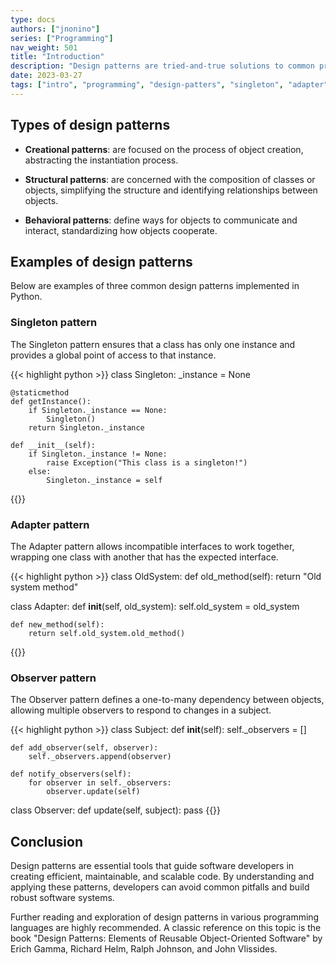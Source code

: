 ```yaml
---
type: docs
authors: ["jnonino"]
series: ["Programming"]
nav_weight: 501
title: "Introduction"
description: "Design patterns are tried-and-true solutions to common problems that arise in software development. They represent best practices and are used to create organized, clean, and scalable code. This article covers various design patterns with examples in Python."
date: 2023-03-27
tags: ["intro", "programming", "design-patters", "singleton", "adapter", "observer"]
---
```


## Types of design patterns

- **Creational patterns**: are focused on the process of object creation, abstracting the instantiation process.

- **Structural patterns**: are concerned with the composition of classes or objects, simplifying the structure and identifying relationships between objects.

- **Behavioral patterns**: define ways for objects to communicate and interact, standardizing how objects cooperate.

## Examples of design patterns

Below are examples of three common design patterns implemented in Python.

### Singleton pattern

The Singleton pattern ensures that a class has only one instance and provides a global point of access to that instance.

{{< highlight python >}}
class Singleton:
    _instance = None

    @staticmethod
    def getInstance():
        if Singleton._instance == None:
            Singleton()
        return Singleton._instance

    def __init__(self):
        if Singleton._instance != None:
            raise Exception("This class is a singleton!")
        else:
            Singleton._instance = self
{{</highlight >}}

### Adapter pattern

The Adapter pattern allows incompatible interfaces to work together, wrapping one class with another that has the expected interface.

{{< highlight python >}}
class OldSystem:
    def old_method(self):
        return "Old system method"

class Adapter:
    def __init__(self, old_system):
        self.old_system = old_system

    def new_method(self):
        return self.old_system.old_method()
{{</highlight >}}

### Observer pattern

The Observer pattern defines a one-to-many dependency between objects, allowing multiple observers to respond to changes in a subject.

{{< highlight python >}}
class Subject:
    def __init__(self):
        self._observers = []

    def add_observer(self, observer):
        self._observers.append(observer)

    def notify_observers(self):
        for observer in self._observers:
            observer.update(self)

class Observer:
    def update(self, subject):
        pass
{{</highlight >}}

## Conclusion

Design patterns are essential tools that guide software developers in creating efficient, maintainable, and scalable code. By understanding and applying these patterns, developers can avoid common pitfalls and build robust software systems.

Further reading and exploration of design patterns in various programming languages are highly recommended. A classic reference on this topic is the book "Design Patterns: Elements of Reusable Object-Oriented Software" by Erich Gamma, Richard Helm, Ralph Johnson, and John Vlissides.
